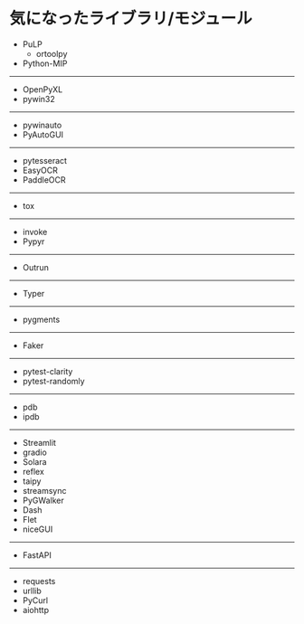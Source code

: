 # 気になったライブラリ/モジュール

* PuLP
  * ortoolpy
* Python-MIP

-----

* OpenPyXL
* pywin32

-----

* pywinauto
* PyAutoGUI

-----

* pytesseract
* EasyOCR
* PaddleOCR

-----

* tox

-----

* invoke
* Pypyr

-----

* Outrun

-----

* Typer

-----

* pygments

-----

* Faker

-----

* pytest-clarity
* pytest-randomly

-----

* pdb
* ipdb

-----

* Streamlit
* gradio
* Solara
* reflex
* taipy
* streamsync
* PyGWalker
* Dash
* Flet
* niceGUI

-----

* FastAPI

-----

* requests
* urllib
* PyCurl
* aiohttp
